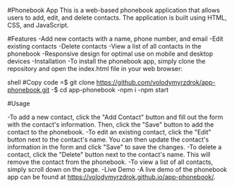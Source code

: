 #Phonebook App
This is a web-based phonebook application that allows users to add, edit, and delete contacts. The application is built using HTML, CSS, and JavaScript.

#Features
-Add new contacts with a name, phone number, and email
-Edit existing contacts
-Delete contacts
-View a list of all contacts in the phonebook
-Responsive design for optimal use on mobile and desktop devices
-Installation
-To install the phonebook app, simply clone the repository and open the index.html file in your web browser:

shell
#Copy code
=$ git clone https://github.com/volodymyrzdrok/app-phonebook.git
-$ cd app-phonebook 
-npm i
-npm start

#Usage

-To add a new contact, click the "Add Contact" button and fill out the form with the contact's information. Then, click the "Save" button to add the contact to the phonebook.
-To edit an existing contact, click the "Edit" button next to the contact's name. You can then update the contact's information in the form and click "Save" to save the changes.
-To delete a contact, click the "Delete" button next to the contact's name. This will remove the contact from the phonebook.
-To view a list of all contacts, simply scroll down on the page.
-Live Demo
-A live demo of the phonebook app can be found at https://volodymyrzdrok.github.io/app-phonebook/.
